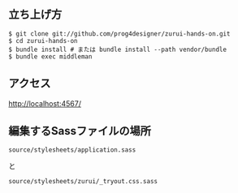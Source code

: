 ## 立ち上げ方

```
$ git clone git://github.com/prog4designer/zurui-hands-on.git
$ cd zurui-hands-on
$ bundle install # または bundle install --path vendor/bundle
$ bundle exec middleman
```

## アクセス

[http://localhost:4567/](http://localhost:4567/)


## 編集するSassファイルの場所

```
source/stylesheets/application.sass
```

と

```
source/stylesheets/zurui/_tryout.css.sass
```
